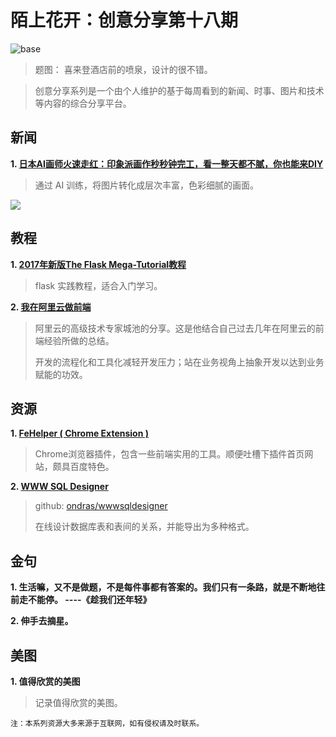 # 陌上花开：创意分享第十八期

![base](../images/old_images/xilaideng_fountain.jpg)

> 题图： 喜来登酒店前的喷泉，设计的很不错。

> 创意分享系列是一个由个人维护的基于每周看到的新闻、时事、图片和技术等内容的综合分享平台。

## 新闻

**1. [日本AI画师火速走红：印象派画作秒秒钟完工，看一整天都不腻，你也能来DIY](http://tech.sina.com.cn/csj/2019-04-20/doc-ihvhiewr7267856.shtml)**

> 通过 AI 训练，将图片转化成层次丰富，色彩细腻的画面。

![](../images/old_images/ai_drawing.gif)

## 教程
**1. [2017年新版The Flask Mega-Tutorial教程](https://github.com/luhuisicnu/The-Flask-Mega-Tutorial-zh)**

> flask 实践教程，适合入门学习。

**2. [我在阿里云做前端](https://zhuanlan.zhihu.com/p/61127760)**

> 阿里云的高级技术专家城池的分享。这是他结合自己过去几年在阿里云的前端经验所做的总结。
>
> 开发的流程化和工具化减轻开发压力；站在业务视角上抽象开发以达到业务赋能的功效。

## 资源

**1. [FeHelper ( Chrome Extension )](https://www.baidufe.com/fehelper)**

> Chrome浏览器插件，包含一些前端实用的工具。顺便吐槽下插件首页网站，颇具百度特色。

**2. [WWW SQL Designer](https://ondras.zarovi.cz/sql/demo/)**

> github: [ondras/wwwsqldesigner](https://github.com/ondras/wwwsqldesigner)
>
> 在线设计数据库表和表间的关系，并能导出为多种格式。

## 金句

**1. 生活嘛，又不是做题，不是每件事都有答案的。我们只有一条路，就是不断地往前走不能停。 ----《趁我们还年轻》**

**2. 伸手去摘星。**

## 美图

**1. 值得欣赏的美图**

> 记录值得欣赏的美图。


```
注：本系列资源大多来源于互联网，如有侵权请及时联系。
```